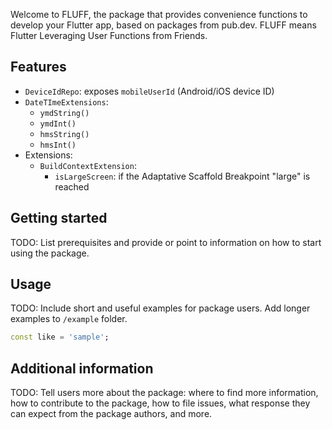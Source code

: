 <!--
This README describes the package. If you publish this package to pub.dev,
this README's contents appear on the landing page for your package.

For information about how to write a good package README, see the guide for
[writing package pages](https://dart.dev/guides/libraries/writing-package-pages).

For general information about developing packages, see the Dart guide for
[creating packages](https://dart.dev/guides/libraries/create-library-packages)
and the Flutter guide for
[developing packages and plugins](https://flutter.dev/developing-packages).
-->

Welcome to FLUFF, the package that provides convenience functions to develop your Flutter app, based on packages from pub.dev.
FLUFF means Flutter Leveraging User Functions from Friends.

## Features
 - `DeviceIdRepo`: exposes `mobileUserId` (Android/iOS device ID)
 - `DateTImeExtensions`:
    - `ymdString()`
    - `ymdInt()`
    - `hmsString()`
    - `hmsInt()`
 - Extensions:
    - `BuildContextExtension`:
        - `isLargeScreen`: if the Adaptative Scaffold Breakpoint "large" is reached
   


## Getting started

TODO: List prerequisites and provide or point to information on how to
start using the package.

## Usage

TODO: Include short and useful examples for package users. Add longer examples
to `/example` folder.

```dart
const like = 'sample';
```

## Additional information

TODO: Tell users more about the package: where to find more information, how to
contribute to the package, how to file issues, what response they can expect
from the package authors, and more.
